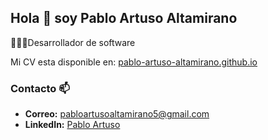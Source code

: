## Hola 👋 soy Pablo Artuso Altamirano
  👨🏻‍💻Desarrollador de software

Mi CV esta disponible en: [pablo-artuso-altamirano.github.io](https://Pablo-Artuso-Altamirano.github.io)

### Contacto 📫
- **Correo:** pabloartusoaltamirano5@gmail.com
- **LinkedIn:** [Pablo Artuso](https://www.linkedin.com/in/pablo-artuso-920829195)

